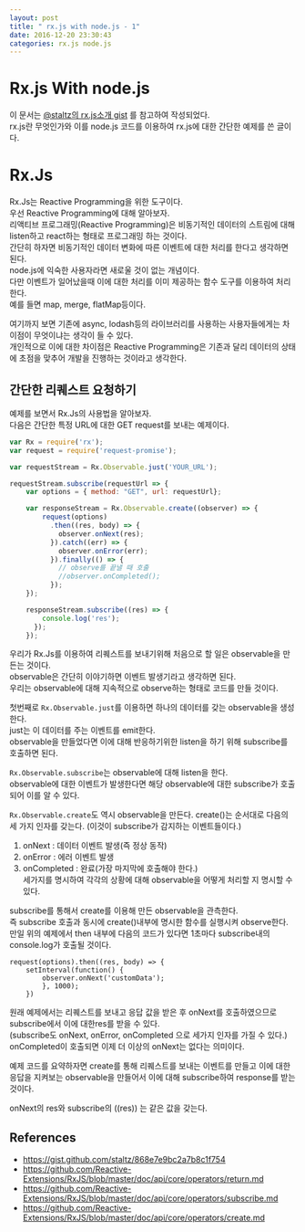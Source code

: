 ```yaml
---
layout: post
title: " rx.js with node.js - 1"
date: 2016-12-20 23:30:43
categories: rx.js node.js
---
```


# Rx.js With node.js
이 문서는 [@staltz의 rx.js소개 gist](https://gist.github.com/staltz/868e7e9bc2a7b8c1f754) 를 참고하여 작성되었다.  
rx.js란 무엇인가와 이를 node.js 코드를 이용하여 rx.js에 대한 간단한 예제를 쓴 글이다.  

# Rx.Js
Rx.Js는 Reactive Programming을 위한 도구이다.  
우선 Reactive Programming에 대해 알아보자.   
리액티브 프로그래밍(Reactive Programming)은 비동기적인 데이터의 스트림에 대해 listen하고 react하는 형태로 프로그래밍 하는 것이다.   
간단히 하자면 비동기적인 데이터 변화에 따른 이벤트에 대한 처리를 한다고 생각하면 된다.  
node.js에 익숙한 사용자라면 새로울 것이 없는 개념이다.  
다만 이벤트가 일어났을때 이에 대한 처리를 이미 제공하는 함수 도구를 이용하여 처리한다.  
예를 들면 map, merge, flatMap등이다.  


여기까지 보면 기존에 async, lodash등의 라이브러리를 사용하는 사용자들에게는 차이점이 무엇이냐는 생각이 들 수 있다.  
개인적으로 이에 대한 차이점은 Reactive Programming은 기존과 달리 데이터의 상태에 초점을 맞추어 개발을 진행하는 것이라고 생각한다.  

## 간단한 리퀘스트 요청하기  
예제를 보면서 Rx.Js의 사용법을 알아보자.  
다음은 간단한 특정 URL에 대한 GET request를 보내는 예제이다.  

```node.js
var Rx = require('rx');
var request = require('request-promise');

var requestStream = Rx.Observable.just('YOUR_URL');

requestStream.subscribe(requestUrl => {
    var options = { method: "GET", url: requestUrl};

    var responseStream = Rx.Observable.create((observer) => {
        request(options)
          .then((res, body) => {
            observer.onNext(res);
          }).catch((err) => {
            observer.onError(err);
          }).finally(() => {
            // observe를 끝낼 때 호출
            //observer.onCompleted();
          });
    });

    responseStream.subscribe((res) => {
        console.log('res');
      });
    });
```  


우리가 Rx.Js를 이용하여 리퀘스트를 보내기위해 처음으로 할 일은 observable을 만든는 것이다.  
observable은 간단히 이야기하면 이벤트 발생기라고 생각하면 된다.   
우리는 observable에 대해 지속적으로 observe하는 형태로 코드를 만들 것이다.  


첫번째로 ```Rx.Observable.just```를 이용하면 하나의 데이터를 갖는 observable을 생성한다.  
just는 이 데이터를 주는 이벤트를 emit한다.   
observable을 만들었다면 이에 대해 반응하기위한 listen을 하기 위해 subscribe를 호출하면 된다.  


```Rx.Observable.subscribe```는 observable에 대해 listen을 한다.  
observable에 대한 이벤트가 발생한다면 해당 observable에 대한 subscribe가 호출되어 이를 알 수 있다.   


```Rx.Observable.create```도 역시 observable을 만든다. create()는 순서대로 다음의 세 가지 인자를 갖는다.  (이것이 subscribe가 감지하는 이벤트들이다.)  
  1. onNext : 데이터 이벤트 발생(즉 정상 동작)  
  2. onError : 에러 이벤트 발생  
  3. onCompleted : 완료(가장 마지막에 호출해야 한다.)  
세가지를 명시하여 각각의 상황에 대해 observable을 어떻게 처리할 지 명시할 수 있다.  

subscribe를 통해서 create를 이용해 만든 observable을 관측한다.   
즉 subscribe 호출과 동시에 create()내부에 명시한 함수를 실행시켜 observe한다.   
만일 위의 예제에서 then 내부에 다음의 코드가 있다면 1초마다 subscribe내의 console.log가 호출될 것이다.   

```code
request(options).then((res, body) => {
    setInterval(function() {
        observer.onNext('customData');
        }, 1000);
    })
```

원래 예제에서는 리퀘스트를 보내고 응답 값을 받은 후  onNext를 호출하였으므로 subscribe에서 이에 대한res를 받을 수 있다.  
(subscribe도 onNext, onError, onCompleted 으로 세가지 인자를 가질 수 있다.)  
onCompleted이 호출되면 이제 더 이상의 onNext는 없다는 의미이다. 

예제 코드를 요약하자면 create를 통해 리퀘스트를 보내는 이벤트를 만들고 이에 대한 응답을 지켜보는 observable을 만들어서 이에 대해 subscribe하여 response를 받는 것이다.  

onNext의 res와 subscribe의 ((res)) 는 같은 값을 갖는다.


## References
  - https://gist.github.com/staltz/868e7e9bc2a7b8c1f754
  - https://github.com/Reactive-Extensions/RxJS/blob/master/doc/api/core/operators/return.md
  - https://github.com/Reactive-Extensions/RxJS/blob/master/doc/api/core/operators/subscribe.md
  - https://github.com/Reactive-Extensions/RxJS/blob/master/doc/api/core/operators/create.md
